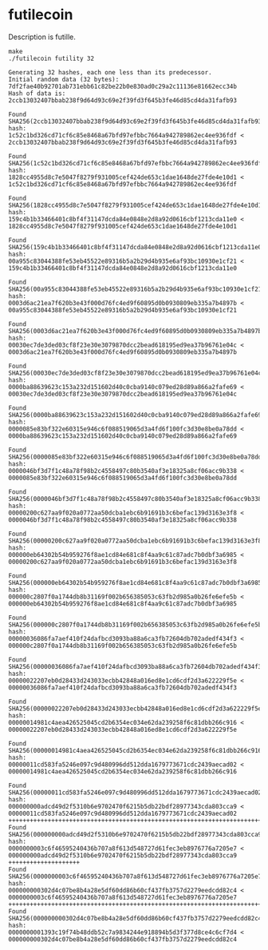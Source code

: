 # futilecoin

Description is futille.

    make
    ./futilecoin futility 32
    
    Generating 32 hashes, each one less than its predecessor.
    Initial random data (32 bytes): 7df2fae40b92701ab731ebb61c82be22b0e830ad0c29a2c11136e81662ecc34b
    Hash of data is: 2ccb13032407bbab238f9d64d93c69e2f39fd3f645b3fe46d85cd4da31fafb93
    
    Found SHA256(2ccb13032407bbab238f9d64d93c69e2f39fd3f645b3fe46d85cd4da31fafb93|01) hash:
    1c52c1bd326cd71cf6c85e8468a67bfd97efbbc7664a942789862ec4ee936fdf < 2ccb13032407bbab238f9d64d93c69e2f39fd3f645b3fe46d85cd4da31fafb93
    
    Found SHA256(1c52c1bd326cd71cf6c85e8468a67bfd97efbbc7664a942789862ec4ee936fdf|07) hash:
    1828cc4955d8c7e5047f8279f931005cef424de653c1dae1648de27fde4e10d1 < 1c52c1bd326cd71cf6c85e8468a67bfd97efbbc7664a942789862ec4ee936fdf
    
    Found SHA256(1828cc4955d8c7e5047f8279f931005cef424de653c1dae1648de27fde4e10d1|05) hash:
    159c4b1b33466401c8bf4f31147dcda84e0848e2d8a92d0616cbf1213cda11e0 < 1828cc4955d8c7e5047f8279f931005cef424de653c1dae1648de27fde4e10d1
    
    Found SHA256(159c4b1b33466401c8bf4f31147dcda84e0848e2d8a92d0616cbf1213cda11e0|20) hash:
    00a955c83044388fe53eb45522e89316b5a2b29d4b935e6af93bc10930e1cf21 < 159c4b1b33466401c8bf4f31147dcda84e0848e2d8a92d0616cbf1213cda11e0
    
    Found SHA256(00a955c83044388fe53eb45522e89316b5a2b29d4b935e6af93bc10930e1cf21|013b) hash:
    0003d6ac21ea7f620b3e43f000d76fc4ed9f60895d0b0930809eb335a7b4897b < 00a955c83044388fe53eb45522e89316b5a2b29d4b935e6af93bc10930e1cf21
    
    Found SHA256(0003d6ac21ea7f620b3e43f000d76fc4ed9f60895d0b0930809eb335a7b4897b|6617) hash:
    00030ec7de3ded03cf8f23e30e3079870dcc2bead618195ed9ea37b96761e04c < 0003d6ac21ea7f620b3e43f000d76fc4ed9f60895d0b0930809eb335a7b4897b
    
    Found SHA256(00030ec7de3ded03cf8f23e30e3079870dcc2bead618195ed9ea37b96761e04c|4d94) hash:
    0000ba88639623c153a232d151602d40c0cba9140c079ed28d89a866a2fafe69 < 00030ec7de3ded03cf8f23e30e3079870dcc2bead618195ed9ea37b96761e04c
    
    Found SHA256(0000ba88639623c153a232d151602d40c0cba9140c079ed28d89a866a2fafe69|3043) hash:
    0000085e83bf322e60315e946c6f088519065d3a4fd6f100fc3d30e8be0a78dd < 0000ba88639623c153a232d151602d40c0cba9140c079ed28d89a866a2fafe69
    
    Found SHA256(0000085e83bf322e60315e946c6f088519065d3a4fd6f100fc3d30e8be0a78dd|1e8f1d) hash:
    0000046bf3d7f1c48a78f98b2c4558497c80b3540af3e18325a8cf06acc9b338 < 0000085e83bf322e60315e946c6f088519065d3a4fd6f100fc3d30e8be0a78dd
    
    Found SHA256(0000046bf3d7f1c48a78f98b2c4558497c80b3540af3e18325a8cf06acc9b338|2158c8) hash:
    00000200c627aa9f020a0772aa50dcba1ebc6b91691b3c6befac139d3163e3f8 < 0000046bf3d7f1c48a78f98b2c4558497c80b3540af3e18325a8cf06acc9b338
    
    Found SHA256(00000200c627aa9f020a0772aa50dcba1ebc6b91691b3c6befac139d3163e3f8|ab5946) hash:
    000000eb64302b54b959276f8ae1cd84e681c8f4aa9c61c87adc7b0dbf3a6985 < 00000200c627aa9f020a0772aa50dcba1ebc6b91691b3c6befac139d3163e3f8
    
    Found SHA256(000000eb64302b54b959276f8ae1cd84e681c8f4aa9c61c87adc7b0dbf3a6985|0302a341) hash:
    000000c2807f0a1744db8b31169f002b656385053c63fb2d985a0b26fe6efe5b < 000000eb64302b54b959276f8ae1cd84e681c8f4aa9c61c87adc7b0dbf3a6985
    
    Found SHA256(000000c2807f0a1744db8b31169f002b656385053c63fb2d985a0b26fe6efe5b|03608187) hash:
    00000036086fa7aef410f24dafbcd3093ba88a6ca3fb72604db702adedf434f3 < 000000c2807f0a1744db8b31169f002b656385053c63fb2d985a0b26fe6efe5b
    
    Found SHA256(00000036086fa7aef410f24dafbcd3093ba88a6ca3fb72604db702adedf434f3|0270130b) hash:
    00000022207eb0d28433d243033ecbb42848a016ed8e1cd6cdf2d3a622229f5e < 00000036086fa7aef410f24dafbcd3093ba88a6ca3fb72604db702adedf434f3
    
    Found SHA256(00000022207eb0d28433d243033ecbb42848a016ed8e1cd6cdf2d3a622229f5e|0342172c) hash:
    00000014981c4aea426525045cd2b6354ec034e62da239258f6c81dbb266c916 < 00000022207eb0d28433d243033ecbb42848a016ed8e1cd6cdf2d3a622229f5e
    
    Found SHA256(00000014981c4aea426525045cd2b6354ec034e62da239258f6c81dbb266c916|026cc21e) hash:
    00000011cd583fa5246e097c9d480996dd512dda1679773671cdc2439aecad02 < 00000014981c4aea426525045cd2b6354ec034e62da239258f6c81dbb266c916
    
    Found SHA256(00000011cd583fa5246e097c9d480996dd512dda1679773671cdc2439aecad02|022cd6f6) hash:
    000000000adcd49d2f5310b6e9702470f6215b5db22bdf28977343cda803cca9 < 00000011cd583fa5246e097c9d480996dd512dda1679773671cdc2439aecad02
    +++++++++++++++++++++++++++++++++++++++++++++++++++++++++++++++++++++++++++++++++++++++++++++++++++++++++++++++++++++++++++++++++++++++++++++++++++++++++++++++++++++++++++++++++++++++++++++++++++++++++++++++++++++++++++++++++
    Found SHA256(000000000adcd49d2f5310b6e9702470f6215b5db22bdf28977343cda803cca9|3492b7525c) hash:
    0000000003c6f46595240436b707a8f613d548727d61fec3eb8976776a7205e7 < 000000000adcd49d2f5310b6e9702470f6215b5db22bdf28977343cda803cca9
    ++++++++++++++++++++
    Found SHA256(0000000003c6f46595240436b707a8f613d548727d61fec3eb8976776a7205e7|04b949546f) hash:
    000000000302d4c07be8b4a28e5df60dd86b60cf437fb3757d2279eedcdd82c4 < 0000000003c6f46595240436b707a8f613d548727d61fec3eb8976776a7205e7
    ++++++++++++++++++++++++++++++++++++++++++++++++++++++++++++++++++++++++++++++++++++++++++++++++++++++++++++++++++++++++++++++++++++++++++++++++++++++++++
    Found SHA256(000000000302d4c07be8b4a28e5df60dd86b60cf437fb3757d2279eedcdd82c4|23e188fcc8) hash:
    0000000001393c19f74b48ddb52c7a9834244e918894b5d3f377d8ce4c6cf7d4 < 000000000302d4c07be8b4a28e5df60dd86b60cf437fb3757d2279eedcdd82c4
